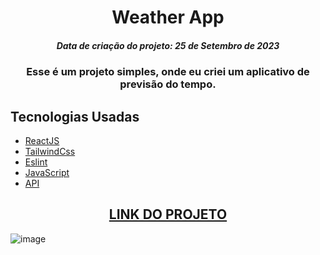 <h1 align="center">Weather App</h1>
<h5 align="center">Data de criação do projeto: 25 de Setembro de 2023</h5>

<h3 align="center">   
Esse é um projeto simples, onde eu criei um aplicativo de previsão do tempo.
</h3>

## Tecnologias Usadas

- [ReactJS](https://legacy.reactjs.org/docs/getting-started.html)
- [TailwindCss](https://tailwindcss.com/)
- [Eslint](https://eslint.org/)
- [JavaScript](https://developer.mozilla.org/pt-BR/docs/Web/JavaScript)
- [API](https://www.weatherapi.com/)

<div align="center">
  <h2><a href="https://weather-app-five-bay.vercel.app/">LINK DO PROJETO</a></h2>
</div>

![image](https://github.com/ibrunoc/Weather-App/assets/68878579/1c392883-387f-4126-9297-dfa69f5ec4fc)

